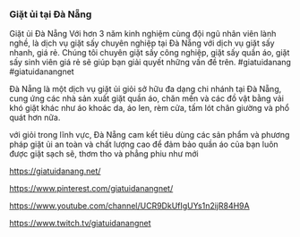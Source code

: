 ### Giặt ủi tại Đà Nẵng

Giặt ủi Đà Nẵng Với hơn 3 năm kinh nghiệm cùng đội ngũ nhân viên lành nghề, là dịch vụ giặt sấy chuyên nghiệp tại Đà Nẵng với dịch vụ giặt sấy nhanh, giá rẻ. Chúng tôi chuyên giặt sấy công nghiệp, giặt sấy quần áo, giặt sấy sinh viên giá rẻ sẽ giúp bạn giải quyết những vấn đề trên.
#giatuidanang #giatuidanangnet

Đà Nẵng là một dịch vụ giặt ủi giỏi sở hữu đa dạng chi nhánh tại Đà Nẵng, cung ứng các nhà sản xuất giặt quần áo, chăn mền và các đồ vật bằng vải khó giặt khác như áo khoác da, áo len, rèm cửa, tấm lót chân giường và phổ quát hơn nữa.

với giỏi trong lĩnh vực, Đà Nẵng cam kết tiêu dùng các sản phẩm và phương pháp giặt ủi an toàn và chất lượng cao để đảm bảo quần áo của bạn luôn được giặt sạch sẽ, thơm tho và phẳng phiu như mới

https://giatuidanang.net/

https://www.pinterest.com/giatuidanangnet/

https://www.youtube.com/channel/UCR9DkUfIgUYs1n2ijR84H9A

https://www.twitch.tv/giatuidanangnet
